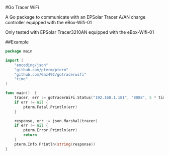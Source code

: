 #Go Tracer WiFi

A Go package to communicate with an EPSolar Tracer A/AN charge controller equipped with the eBox-Wifi-01

Only tested with EPSolar Tracer3210AN equipped with the eBox-Wifi-01

##Example

```go
package main

import (
	"encoding/json"
	"github.com/pterm/pterm"
	"github.com/Gaz492/gotracerwifi"
	"time"
)

func main()  {
	tracer, err := goTracerWiFi.Status("192.168.1.181", "8088", 5 * time.Second)
	if err != nil {
		pterm.Fatal.Println(err)
	}

	response, err := json.Marshal(tracer)
	if err != nil {
		pterm.Error.Println(err)
		return
	}
	pterm.Info.Println(string(response))
}
```